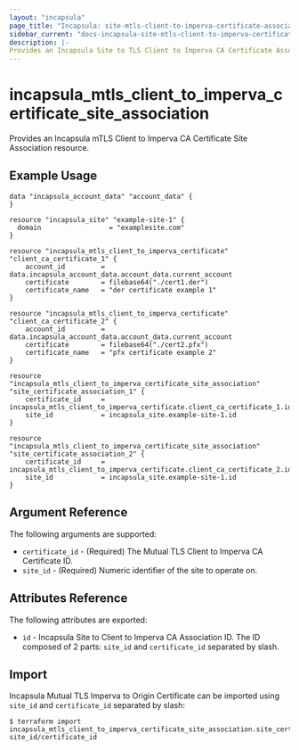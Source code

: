 ```yaml
---
layout: "incapsula"
page_title: "Incapsula: site-mtls-client-to-imperva-certificate-association"
sidebar_current: "docs-incapsula-site-mtls-client-to-imperva-certificate-association"
description: |-
Provides an Incapsula Site to TLS Client to Imperva CA Certificate Association resource.
---
```


# incapsula_mtls_client_to_imperva_certificate_site_association

Provides an Incapsula  mTLS Client to Imperva CA Certificate Site Association resource.

## Example Usage

```hcl
data "incapsula_account_data" "account_data" {
}

resource "incapsula_site" "example-site-1" {
  domain                 = "examplesite.com"
}

resource "incapsula_mtls_client_to_imperva_certificate" "client_ca_certificate_1" {
    account_id         = data.incapsula_account_data.account_data.current_account
    certificate        = filebase64("./cert1.der")
    certificate_name   = "der certificate example 1"
}

resource "incapsula_mtls_client_to_imperva_certificate" "client_ca_certificate_2" {
    account_id         = data.incapsula_account_data.account_data.current_account
    certificate        = filebase64("./cert2.pfx")
    certificate_name   = "pfx certificate example 2"
}

resource "incapsula_mtls_client_to_imperva_certificate_site_association" "site_certificate_association_1" {
    certificate_id     = incapsula_mtls_client_to_imperva_certificate.client_ca_certificate_1.id
    site_id            = incapsula_site.example-site-1.id
}

resource "incapsula_mtls_client_to_imperva_certificate_site_association" "site_certificate_association_2" {
    certificate_id     = incapsula_mtls_client_to_imperva_certificate.client_ca_certificate_2.id
    site_id            = incapsula_site.example-site-1.id
}
```

## Argument Reference

The following arguments are supported:

* `certificate_id` - (Required) The Mutual TLS Client to Imperva CA Certificate ID.
* `site_id` - (Required) Numeric identifier of the site to operate on.

## Attributes Reference

The following attributes are exported:

* `id` - Incapsula Site to Client to Imperva CA Association ID. The ID composed of 2 parts: `site_id` and `certificate_id` separated by slash.

## Import

Incapsula Mutual TLS Imperva to Origin Certificate can be imported using `site_id` and `certificate_id` separated by slash:

```
$ terraform import incapsula_mtls_client_to_imperva_certificate_site_association.site_certificate_association_1 site_id/certificate_id
```

